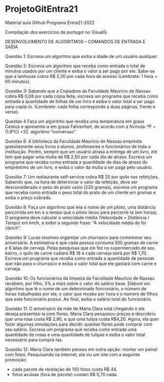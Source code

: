 # ProjetoGitEntra21
Material aula Github Programa Entra21-2022

Compilação dos exercícios de portugol no VisualG

DESENVOLVIMENTO DE ALGORITMOS – COMANDOS DE ENTRADA E SAÍDA

Questão 1: Escreva um algoritmo que exiba a idade de um usuário qualquer.

Questão 2: Escreva um algoritmo que receba como entrada o total de minutos 
usados por um cliente e exiba o valor a ser pago por ele. Sabe-se que a 
lanhouse cobra R$ 2,30 por cada hora de acesso (Lembrete: 1 hora = 60 
minutos).

Questão 3: Sabendo que a Copiadora da Faculdade Maurício de Nassau 
cobra R$ 0,08 por cada cópia feita, escreva um programa que receba como 
entrada a quantidade de folhas de um livro e exiba o valor total a ser pago 
para copiá-lo. (Lembrete: cada folha corresponde a duas páginas, frente e 
verso).

Questao 4 Faça um algoritmo que receba uma temperatura em graus Celsius e 
apresente-a em graus Fahrenheit, de acordo com a fórmula: ºF = (1.8ºC) +32. 
algoritmo "conversao". 

Questão 6: A biblioteca da Faculdade Maurício de Nassau empresta 
gratuitamente seus livros a alunos, professores e funcionários de toda a instituição. 
Porém, sempre que um usuário atrasa a entrega de um livro, ele tem que pagar 
uma multa de R$ 2,50 por cada dia de atraso. Escreva um programa que receba como 
entrada a quantidade de dias de atraso do empréstimo de um livro, e exiba o valor 
da multa a ser paga pelo usuário.

Questão 7: Um restaurante self-service cobra R$ 20 por quilo nas 
refeições. Sabendo que, na hora de determinar o valor da refeição, deve ser 
desconsiderado o peso do prato vazio (230 gramas), escreva um programa que receba 
como entrada o peso total do prato de um cliente em gramas e exiba o preço cobrado. 

Questão 8: Faça um algoritmo que leia o nome de um piloto, uma distância
percorrida em km e o tempo que o piloto levou para percorrê-la (em 
horas). O programa deve calcular a velocidade média (Velocidade = Distância / 
Tempo) em km/h, e exibir a seguinte frase: “A velocidade média de <nome do 
piloto> foi <velocidade media calculada> //km/h”.

Questão 9: Lucas resolveu organizar um churrasco para comemorar seu
aniversário. A estimativa é que cada pessoa consuma 500 gramas de
carne e 6 latas de cerveja. Pelas pesquisas que ele fez no supermercado de seu bairro, 
o quilo de carne custará R$ 18 e cada cerveja sairá por R$ 1,70. Escreva um 
programa que receba como entrada a quantidade de pessoas que irão para o 
churrasco e exiba o valor total que ele gastará com carne e cerveja.

Questão 10: Os funcionários da limpeza da Faculdade Maurício de 
Nassau recebem, por filho, 3% a mais sobre o valor do salário base. Elabore um algoritmo 
que lê o nome de um determinado funcionário, o número de horas trabalhadas 
por ele, o valor que recebe por hora e o número de filhos que este funcionário 
possui. Ao final, exiba o salário total do funcionário.

Questão 11: O aniversário da mãe de Maria Clara está chegando e ela deseja
presenteá-la com flores. Maria Clara pesquisou preços e descobriu que 
uma rosa custa R$ 2,80, e que uma tulipa custa R$4,20. Agora, ela quer fazer 
algumas simulações para decidir quantas flores pode comprar com seu salário. 
Escreva um programa que receba como entrada uma quantidade de rosas e uma 
quantidade de tulipas e exiba o valor total necessário para comprá-las.

Questão 12: Maria Clara também pensou em outra opção: montar um 
painel com fotos. Pesquisando na internet, ela viu um site com a seguinte 
promoção:
- cada pacote de revelação de 100 fotos custa R$ 44.
- fotos avulsas (fora de pacote) custam R$ 0,70 cada.
